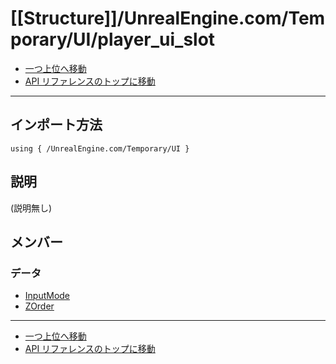# [[Structure]]/UnrealEngine.com/Temporary/UI/player_ui_slot

- [一つ上位へ移動](../main.md)
- [API リファレンスのトップに移動](../../../../main.md)

---

## インポート方法

```verse
using { /UnrealEngine.com/Temporary/UI }
```

## 説明

(説明無し)

## メンバー

### データ

- [InputMode](./D_InputMode/main.md)
- [ZOrder](./D_ZOrder/main.md)

---

- [一つ上位へ移動](../main.md)
- [API リファレンスのトップに移動](../../../../main.md)
